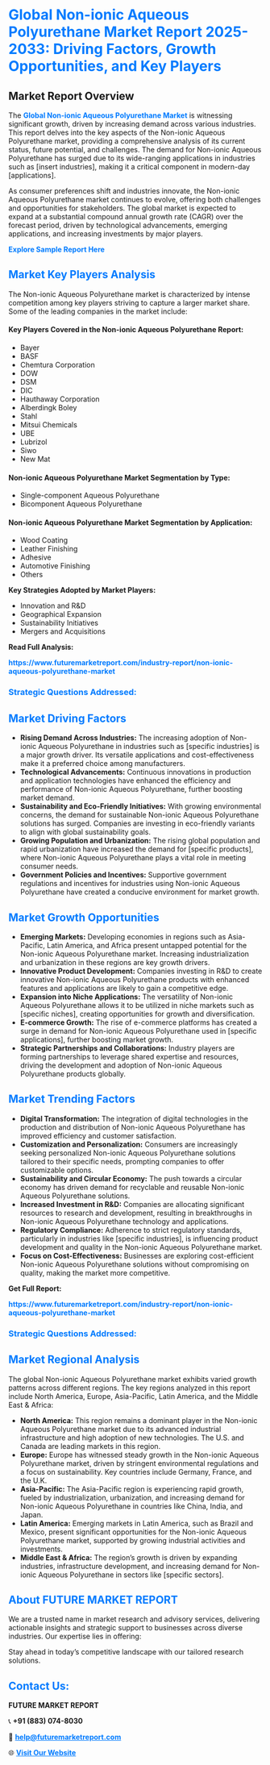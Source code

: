 <h1 style="color: #007BFF;">Global Non-ionic Aqueous Polyurethane Market Report 2025-2033: Driving Factors, Growth Opportunities, and Key Players</h1>

<section id="overview">
<h2>Market Report Overview</h2>
<p>The <a href="https://www.futuremarketreport.com/industry-report/non-ionic-aqueous-polyurethane-market" style="color: #007BFF; text-decoration: none;"><strong>Global Non-ionic Aqueous Polyurethane Market</strong></a> is witnessing significant growth, driven by increasing demand across various industries. This report delves into the key aspects of the Non-ionic Aqueous Polyurethane market, providing a comprehensive analysis of its current status, future potential, and challenges. The demand for Non-ionic Aqueous Polyurethane has surged due to its wide-ranging applications in industries such as [insert industries], making it a critical component in modern-day [applications].</p>
<p>As consumer preferences shift and industries innovate, the Non-ionic Aqueous Polyurethane market continues to evolve, offering both challenges and opportunities for stakeholders. The global market is expected to expand at a substantial compound annual growth rate (CAGR) over the forecast period, driven by technological advancements, emerging applications, and increasing investments by major players.</p>
</section>

<section id="overview">
<p><a href="https://www.futuremarketreport.com/request-sample/reportId=84891" style="color: #007BFF; text-decoration: none;"><strong>Explore Sample Report Here</strong></a></p>
</section>

<section id="key-players">
<h2 style="color: #007BFF;">Market Key Players Analysis</h2>
<p>The Non-ionic Aqueous Polyurethane market is characterized by intense competition among key players striving to capture a larger market share. Some of the leading companies in the market include:</p>
<h4>Key Players Covered in the Non-ionic Aqueous Polyurethane Report:</h4>
<ul><li>Bayer</li><li>BASF</li><li>Chemtura Corporation</li><li>DOW</li><li>DSM</li><li>DIC</li><li>Hauthaway Corporation</li><li>Alberdingk Boley</li><li>Stahl</li><li>Mitsui Chemicals</li><li>UBE</li><li>Lubrizol</li><li>Siwo</li><li>New Mat</li></ul>
<h4>Non-ionic Aqueous Polyurethane Market Segmentation by Type:</h4>
<ul><li>Single-component Aqueous Polyurethane</li><li>Bicomponent Aqueous Polyurethane</li></ul>

<h4>Non-ionic Aqueous Polyurethane Market Segmentation by Application:</h4>
<ul><li>Wood Coating</li><li>Leather Finishing</li><li>Adhesive</li><li>Automotive Finishing</li><li>Others</li></ul>
<p><strong>Key Strategies Adopted by Market Players:</strong></p>
<ul>
<li>Innovation and R&D</li>
<li>Geographical Expansion</li>
<li>Sustainability Initiatives</li>
<li>Mergers and Acquisitions</li>
</ul>
</section>

<section>
<p><strong>Read Full Analysis: </strong></p><a href="https://www.futuremarketreport.com/industry-report/non-ionic-aqueous-polyurethane-market" style="color: #007BFF; text-decoration: none;"><strong>https://www.futuremarketreport.com/industry-report/non-ionic-aqueous-polyurethane-market</strong></a>
<h3 style="color: #007BFF;">Strategic Questions Addressed:</h3>
</section>

<section id="driving-factors">
<h2 style="color: #007BFF;">Market Driving Factors</h2>
<ul>
<li><strong>Rising Demand Across Industries:</strong> The increasing adoption of Non-ionic Aqueous Polyurethane in industries such as [specific industries] is a major growth driver. Its versatile applications and cost-effectiveness make it a preferred choice among manufacturers.</li>
<li><strong>Technological Advancements:</strong> Continuous innovations in production and application technologies have enhanced the efficiency and performance of Non-ionic Aqueous Polyurethane, further boosting market demand.</li>
<li><strong>Sustainability and Eco-Friendly Initiatives:</strong> With growing environmental concerns, the demand for sustainable Non-ionic Aqueous Polyurethane solutions has surged. Companies are investing in eco-friendly variants to align with global sustainability goals.</li>
<li><strong>Growing Population and Urbanization:</strong> The rising global population and rapid urbanization have increased the demand for [specific products], where Non-ionic Aqueous Polyurethane plays a vital role in meeting consumer needs.</li>
<li><strong>Government Policies and Incentives:</strong> Supportive government regulations and incentives for industries using Non-ionic Aqueous Polyurethane have created a conducive environment for market growth.</li>
</ul>
</section>

<section id="growth-opportunities">
<h2 style="color: #007BFF;">Market Growth Opportunities</h2>
<ul>
<li><strong>Emerging Markets:</strong> Developing economies in regions such as Asia-Pacific, Latin America, and Africa present untapped potential for the Non-ionic Aqueous Polyurethane market. Increasing industrialization and urbanization in these regions are key growth drivers.</li>
<li><strong>Innovative Product Development:</strong> Companies investing in R&D to create innovative Non-ionic Aqueous Polyurethane products with enhanced features and applications are likely to gain a competitive edge.</li>
<li><strong>Expansion into Niche Applications:</strong> The versatility of Non-ionic Aqueous Polyurethane allows it to be utilized in niche markets such as [specific niches], creating opportunities for growth and diversification.</li>
<li><strong>E-commerce Growth:</strong> The rise of e-commerce platforms has created a surge in demand for Non-ionic Aqueous Polyurethane used in [specific applications], further boosting market growth.</li>
<li><strong>Strategic Partnerships and Collaborations:</strong> Industry players are forming partnerships to leverage shared expertise and resources, driving the development and adoption of Non-ionic Aqueous Polyurethane products globally.</li>
</ul>
</section>

<section id="trending-factors">
<h2 style="color: #007BFF;">Market Trending Factors</h2>
<ul>
<li><strong>Digital Transformation:</strong> The integration of digital technologies in the production and distribution of Non-ionic Aqueous Polyurethane has improved efficiency and customer satisfaction.</li>
<li><strong>Customization and Personalization:</strong> Consumers are increasingly seeking personalized Non-ionic Aqueous Polyurethane solutions tailored to their specific needs, prompting companies to offer customizable options.</li>
<li><strong>Sustainability and Circular Economy:</strong> The push towards a circular economy has driven demand for recyclable and reusable Non-ionic Aqueous Polyurethane solutions.</li>
<li><strong>Increased Investment in R&D:</strong> Companies are allocating significant resources to research and development, resulting in breakthroughs in Non-ionic Aqueous Polyurethane technology and applications.</li>
<li><strong>Regulatory Compliance:</strong> Adherence to strict regulatory standards, particularly in industries like [specific industries], is influencing product development and quality in the Non-ionic Aqueous Polyurethane market.</li>
<li><strong>Focus on Cost-Effectiveness:</strong> Businesses are exploring cost-efficient Non-ionic Aqueous Polyurethane solutions without compromising on quality, making the market more competitive.</li>
</ul>
</section>

<section>
<p><strong>Get Full Report: </strong></p><a href="https://www.futuremarketreport.com/industry-report/non-ionic-aqueous-polyurethane-market" style="color: #007BFF; text-decoration: none;"><strong>https://www.futuremarketreport.com/industry-report/non-ionic-aqueous-polyurethane-market</strong></a>
<h3 style="color: #007BFF;">Strategic Questions Addressed:</h3>
</section>


<section id="regional-analysis">
<h2 style="color: #007BFF;">Market Regional Analysis</h2>
<p>The global Non-ionic Aqueous Polyurethane market exhibits varied growth patterns across different regions. The key regions analyzed in this report include North America, Europe, Asia-Pacific, Latin America, and the Middle East & Africa:</p>
<ul>
<li><strong>North America:</strong> This region remains a dominant player in the Non-ionic Aqueous Polyurethane market due to its advanced industrial infrastructure and high adoption of new technologies. The U.S. and Canada are leading markets in this region.</li>
<li><strong>Europe:</strong> Europe has witnessed steady growth in the Non-ionic Aqueous Polyurethane market, driven by stringent environmental regulations and a focus on sustainability. Key countries include Germany, France, and the U.K.</li>
<li><strong>Asia-Pacific:</strong> The Asia-Pacific region is experiencing rapid growth, fueled by industrialization, urbanization, and increasing demand for Non-ionic Aqueous Polyurethane in countries like China, India, and Japan.</li>
<li><strong>Latin America:</strong> Emerging markets in Latin America, such as Brazil and Mexico, present significant opportunities for the Non-ionic Aqueous Polyurethane market, supported by growing industrial activities and investments.</li>
<li><strong>Middle East & Africa:</strong> The region’s growth is driven by expanding industries, infrastructure development, and increasing demand for Non-ionic Aqueous Polyurethane in sectors like [specific sectors].</li>
</ul>
</section>

<footer>
<h2 style="color: #007BFF;">About FUTURE MARKET REPORT</h2>
<p>We are a trusted name in market research and advisory services, delivering actionable insights and strategic support to businesses across diverse industries. Our expertise lies in offering:</p>

<p>Stay ahead in today’s competitive landscape with our tailored research solutions.</p>

<h2 style="color: #007BFF;">Contact Us:</h2>
<p><strong>FUTURE MARKET REPORT</strong></p>
<p>📞 <strong>+91 (883) 074-8030</strong></p>
<p>📧 <strong><a href="mailto:help@futuremarketreport.com" style="color: #007BFF;">help@futuremarketreport.com</a></strong></p>
<p>🌐 <strong><a href="https://www.futuremarketreport.com/" style="color: #007BFF;">Visit Our Website</a></strong></p>
</footer>